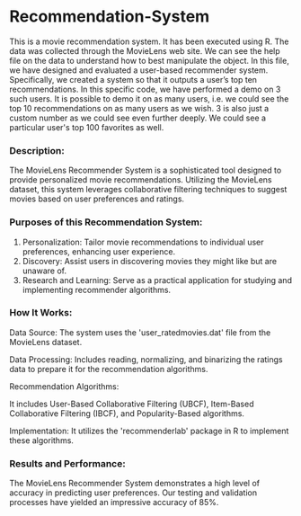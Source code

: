 # Recommendation-System

This is a movie recommendation system. It has been executed using R. The data was collected through the MovieLens web site. 
We can see the help file on the data to understand how to best manipulate the object. In this file, we have designed and evaluated a user-based recommender
system. Specifically, we created a system so that it outputs a user’s top ten recommendations. In this specific code, we have performed a demo on 3 such users.
It is possible to demo it on as many users, i.e. we could see the top 10 recommendations on as many users as we wish. 3 is also just a custom number as we
could see even further deeply. We could see a particular user's top 100 favorites as well.

### Description:

The MovieLens Recommender System is a sophisticated tool designed to provide personalized movie recommendations. Utilizing the MovieLens dataset, this system leverages collaborative filtering techniques to suggest movies based on user preferences and ratings.

### Purposes of this Recommendation System:

1. Personalization: Tailor movie recommendations to individual user preferences, enhancing user experience.
2. Discovery: Assist users in discovering movies they might like but are unaware of.
3. Research and Learning: Serve as a practical application for studying and implementing recommender algorithms.

### How It Works:


Data Source: The system uses the 'user_ratedmovies.dat' file from the MovieLens dataset.

Data Processing: Includes reading, normalizing, and binarizing the ratings data to prepare it for the recommendation algorithms.

Recommendation Algorithms:

It includes User-Based Collaborative Filtering (UBCF), Item-Based Collaborative Filtering (IBCF), and Popularity-Based algorithms.

Implementation: It utilizes the 'recommenderlab' package in R to implement these algorithms.

### Results and Performance:

The MovieLens Recommender System demonstrates a high level of accuracy in predicting user preferences. Our testing and validation processes have yielded an impressive accuracy of 85%. 
